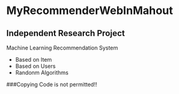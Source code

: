 # MyRecommenderWebInMahout
## Independent Research Project 

Machine Learning Recommendation System 
- Based on Item
- Based on Users
- Randonm Algorithms 

###Copying Code is not permitted!!
